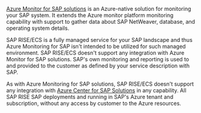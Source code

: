 

[Azure Monitor for SAP solutions](/azure/sap/monitor/about-azure-monitor-sap-solutions) is an Azure-native solution for monitoring your SAP system. It extends the Azure monitor platform monitoring capability with support to gather data about SAP NetWeaver, database, and operating system details.

SAP RISE/ECS is a fully managed service for your SAP landscape and thus Azure Monitoring for SAP isn't intended to be utilized for such managed environment. SAP RISE/ECS doesn't support any integration with Azure Monitor for SAP solutions. SAP's own monitoring and reporting is used to and provided to the customer as defined by your service description with SAP.

As with Azure Monitoring for SAP solutions, SAP RISE/ECS doesn't support any integration with [Azure Center for SAP Solutions](/azure/sap/center-sap-solutions/overview) in any capability. All SAP RISE  SAP deployments and running in SAP's Azure tenant and subscription, without any access by customer to the Azure resources.